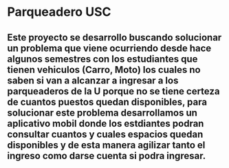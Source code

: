 # Parqueadero USC

## Este proyecto se desarrollo buscando solucionar un problema que viene ocurriendo desde hace algunos semestres con los estudiantes que tienen vehiculos (Carro, Moto) los cuales no saben si van a alcanzar a ingresar a los parqueaderos de la U porque no se tiene certeza de cuantos puestos quedan disponibles, para solucionar este problema desarrollamos un aplicativo mobil donde los estdiantes podran consultar cuantos y cuales espacios quedan disponibles y de esta manera agilizar tanto el ingreso como darse cuenta si podra ingresar.
